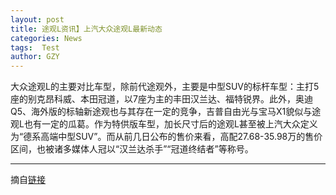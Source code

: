```yaml
---
layout: post
title: 途观L资讯】上汽大众途观L最新动态
categories: News
tags:  Test
author: GZY
---
```


大众途观L的主要对比车型，除前代途观外，主要是中型SUV的标杆车型：主打5座的别克昂科威、本田冠道，以7座为主的丰田汉兰达、福特锐界。此外，奥迪Q5、海外版的标轴新途观也与其存在一定的竞争，吉普自由光与宝马X1貌似与途观L也有一定的瓜葛。作为特供版车型，加长尺寸后的途观L甚至被上汽大众定义为“德系高端中型SUV”。而从前几日公布的售价来看，高配27.68-35.98万的售价区间，也被诸多媒体人冠以“汉兰达杀手”“冠道终结者”等称号。

*****

摘自[链接](https://car.auto.ifeng.com/series/10809/news/)